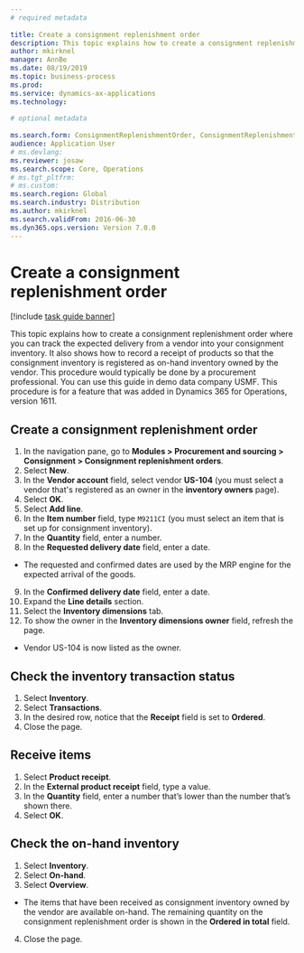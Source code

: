 ```yaml
--- 
# required metadata 
 
title: Create a consignment replenishment order
description: This topic explains how to create a consignment replenishment order where you can track the expected delivery from a vendor into your consignment inventory. 
author: mkirknel
manager: AnnBe 
ms.date: 08/19/2019
ms.topic: business-process 
ms.prod:  
ms.service: dynamics-ax-applications 
ms.technology:  
 
# optional metadata 
 
ms.search.form: ConsignmentReplenishmentOrder, ConsignmentReplenishmentOrderCreate, InventTrans, ConsignmentDraftReplenishmentOrderJournal, InventOnhandMovement, InventOnhandItem, InventItemIdLookupSimple   
audience: Application User 
# ms.devlang:  
ms.reviewer: josaw
ms.search.scope: Core, Operations 
# ms.tgt_pltfrm:  
# ms.custom:  
ms.search.region: Global
ms.search.industry: Distribution
ms.author: mkirknel
ms.search.validFrom: 2016-06-30 
ms.dyn365.ops.version: Version 7.0.0 
---
```

# Create a consignment replenishment order

[!include [task guide banner](../../includes/task-guide-banner.md)]

This topic explains how to create a consignment replenishment order where you can track the expected delivery from a vendor into your consignment inventory. It also shows how to record a receipt of products so that the consignment inventory is registered as on-hand inventory owned by the vendor. This procedure would typically be done by a procurement professional. You can use this guide in demo data company USMF. This procedure is for a feature that was added in Dynamics 365 for Operations, version 1611.

## Create a consignment replenishment order
1. In the navigation pane, go to **Modules > Procurement and sourcing > Consignment > Consignment replenishment orders**.
2. Select **New**.
3. In the **Vendor account** field, select vendor **US-104** (you must select a vendor that's registered as an owner in the **inventory owners** page). 
4. Select **OK**.
5. Select **Add line**.
6. In the **Item number** field, type `M9211CI` (you must select an item that is set up for consignment inventory).
7. In the **Quantity** field, enter a number.
8. In the **Requested delivery date** field, enter a date.
- The requested and confirmed dates are used by the MRP engine for the expected arrival of the goods.  
9. In the **Confirmed delivery date** field, enter a date.
10. Expand the **Line details** section.
11. Select the **Inventory dimensions** tab.
12. To show the owner in the **Inventory dimensions owner** field, refresh the page.
- Vendor US-104 is now listed as the owner.  

## Check the inventory transaction status
1. Select **Inventory**.
2. Select **Transactions**.
3. In the desired row, notice that the **Receipt** field is set to **Ordered**.  
4. Close the page.

## Receive items
1. Select **Product receipt**.
2. In the **External product receipt** field, type a value.
3. In the **Quantity** field, enter a number that’s lower than the number that’s shown there. 
4. Select **OK**.

## Check the on-hand inventory
1. Select **Inventory**.
2. Select **On-hand**.
3. Select **Overview**.
- The items that have been received as consignment inventory owned by the vendor are available on-hand. The remaining quantity on the consignment replenishment order is shown in the **Ordered in total** field.  
4. Close the page.


